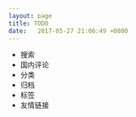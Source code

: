 ```yaml
---
layout: page
title: TODO
date:   2017-05-27 21:06:49 +0800
---
```


 * 搜索
 * 国内评论
 * 分类
 * 归档
 * 标签
 * 友情链接